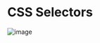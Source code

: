 # CSS Selectors

![image](https://github.com/user-attachments/assets/1b11bd3b-a2a3-4e3f-99a1-2d2923231cfb)
